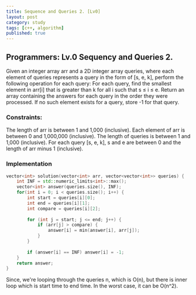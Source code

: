 ```yaml
---
title: Sequence and Queries 2. [Lv0]
layout: post
category: study
tags: [c++, algorithm]
published: true
---
```

## Programmers: Lv.0 Sequency and Queries 2.
Given an integer array arr and a 2D integer array queries, where each element of queries represents a query in the form of [s, e, k], perform the following operation for each query: For each query, find the smallest element in arr[i] that is greater than k for all i such that s ≤ i ≤ e. Return an array containing the answers for each query in the order they were processed. If no such element exists for a query, store -1 for that query.

### Constraints:
The length of arr is between 1 and 1,000 (inclusive).
Each element of arr is between 0 and 1,000,000 (inclusive).
The length of queries is between 1 and 1,000 (inclusive).
For each query [s, e, k], s and e are between 0 and the length of arr minus 1 (inclusive).

### Implementation
```cpp
vector<int> solution(vector<int> arr, vector<vector<int>> queries) {
    int INF = std::numeric_limits<int>::max();
    vector<int> answer(queries.size(), INF);
    for(int i = 0; i < queries.size(); i++) {
        int start = queries[i][0];
        int end = queries[i][1];
        int compare = queries[i][2];
        
        for (int j = start; j <= end; j++) {
            if (arr[j] > compare) {
                answer[i] = min(answer[i], arr[j]);
            }
        }
        
        if (answer[i] == INF) answer[i] = -1;
    }
    return answer;
}
```

Since, we're looping through the queries n, which is O(n), but there is inner loop which is start time to end time. In the worst case, it can be O(n^2).